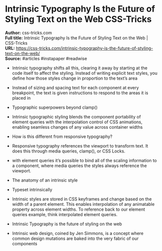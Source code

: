 # Intrinsic Typography Is the Future of Styling Text on the Web   CSS-Tricks

**Author:** css-tricks.com  
**Full title:** Intrinsic Typography Is the Future of Styling Text on the Web | CSS-Tricks  
**URL:** https://css-tricks.com/intrinsic-typography-is-the-future-of-styling-text-on-the-web/  
**Source:** #articles #instapaper #readwise

- Intrinsic typography shifts all this, clearing it away by starting at the code itself to affect the styling. Instead of writing explicit text styles, you define how those styles change in proportion to the text’s area 
   
- Instead of sizing and spacing text for each component at every breakpoint, the text is given instructions to respond to the areas it is placed in 
   
- Typographic superpowers beyond clamp() 
   
- Intrinsic typographic styling blends the component portability of element queries with the interpolation control of CSS animations, enabling seamless changes of any value across container widths 
   
- How is this different from responsive typography? 
   
- Responsive typography references the viewport to transform text. It does this through media queries, clamp(), or CSS Locks. 
   
- with element queries it’s possible to bind all of the scaling information to a component, where media queries the styles always reference the viewport. 
   
- The anatomy of an intrinsic style 
   
- Typeset intrinsically 
   
- Intrinsic styles are stored in CSS keyframes and change based on the width of a parent element. This enables interpolation of any animatable property across element widths. To reference back to our element queries example, think interpolated element queries. 
   
- Intrinsic Typography is the future of styling on the web 
   
- Intrinsic web design, coined by Jen Simmons, is a concept where common design mutations are baked into the very fabric of our components 
   
